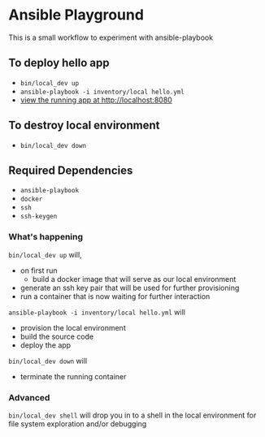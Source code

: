 # Ansible Playground
This is a small workflow to experiment with ansible-playbook

## To deploy hello app
* `bin/local_dev up`
* `ansible-playbook -i inventory/local hello.yml`
* [view the running app at http://localhost:8080](http://localhost:8080)

## To destroy local environment
* `bin/local_dev down`

## Required Dependencies
* `ansible-playbook`
* `docker`
* `ssh`
* `ssh-keygen`

### What's happening
`bin/local_dev up` will,
* on first run
  * build a docker image that will serve as our local environment
* generate an ssh key pair that will be used for further provisioning
* run a container that is now waiting for further interaction

`ansible-playbook -i inventory/local hello.yml` will
* provision the local environment
* build the source code
* deploy the app

`bin/local_dev down` will
* terminate the running container

### Advanced
`bin/local_dev shell` will drop you in to a shell in the local environment for file system exploration and/or debugging
